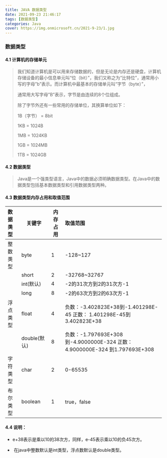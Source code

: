 ```yaml
---
title: JAVA 数据类型
date: 2021-09-23 21:46:17
tags: [数据类型]
categories: Java
cover: https://img.onmicrosoft.cn/2021-9-23/1.jpg
---
```


### 数据类型

#### 4.1  计算机的存储单元

> 我们知道计算机是可以用来存储数据的，但是无论是内存还是硬盘，计算机存储设备的最小信息单元叫“位（bit）”，我们又称之为“比特位”，通常用小写的字母”b”表示。而计算机中最基本的存储单元叫“字节（byte）”，
>
> 通常用大写字母”B”表示，字节是由连续的8个位组成。
>
> 除了字节外还有一些常用的存储单位，其换算单位如下：
>
> 1B（字节） = 8bit
>
> 1KB = 1024B
>
> 1MB = 1024KB
>
> 1GB = 1024MB
>
> 1TB = 1024GB

#### 4.2 数据类型

> Java是一个强类型语言，Java中的数据必须明确数据类型。在Java中的数据类型包括基本数据类型和引用数据类型两种。

#### 4.3 数据类型内存占用和取值范围

| 数据类型 | 关键字       | 内存占用 | 取值范围                                                     |
| :------- | ------------ | -------- | :----------------------------------------------------------- |
| 整数类型 | byte         | 1        | -128~127                                                     |
|          | short        | 2        | -32768~32767                                                 |
|          | int(默认)    | 4        | -2的31次方到2的31次方-1                                      |
|          | long         | 8        | -2的63次方到2的63次方-1                                      |
| 浮点类型 | float        | 4        | 负数：-3.402823E+38到-1.401298E-45                                                             正数：   1.401298E-45到3.402823E+38 |
|          | double(默认) | 8        | 负数：-1.797693E+308到-4.9000000E-324                                              正数：4.9000000E-324   到1.797693E+308 |
| 字符类型 | char         | 2        | 0-65535                                                      |
| 布尔类型 | boolean      | 1        | true，false                                                  |

#### 4.4 说明：

- ​	e+38表示是乘以10的38次方，同样，e-45表示乘以10的负45次方。

- ​	在java中整数默认是int类型，浮点数默认是double类型。
